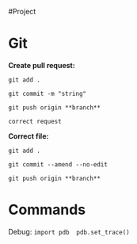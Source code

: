 #Project

# **Git**
**Create pull request:** 

`git add .`

`git commit -m "string"`

`git push origin **branch**`

`correct request`

**Correct file:**

`git add . `

`git commit --amend --no-edit`

`git push origin **branch**`

# **Commands**
Debug:
`import pdb  pdb.set_trace()`